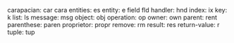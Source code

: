 carapacian:    car    cara
entities:      es
entity:        e
field          fld
handler:       hnd
index:         ix
key:           k
list:          ls
message:       msg
object:        obj
operation:     op
owner:         own
parent:        rent
parenthese:    paren
proprietor:    propr
remove:        rm
result:        res
return-value:  r
tuple:         tup
